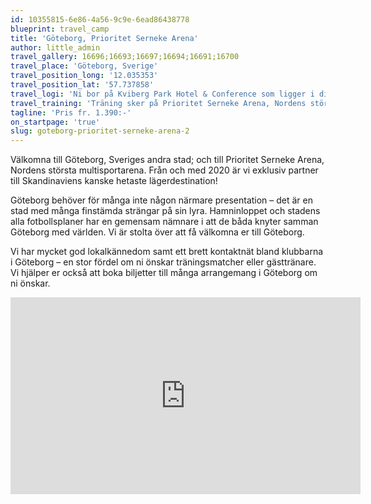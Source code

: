 ```yaml
---
id: 10355815-6e86-4a56-9c9e-6ead86438778
blueprint: travel_camp
title: 'Göteborg, Prioritet Serneke Arena'
author: little_admin
travel_gallery: 16696;16693;16697;16694;16691;16700
travel_place: 'Göteborg, Sverige'
travel_position_long: '12.035353'
travel_position_lat: '57.737858'
travel_logi: 'Ni bor på Kviberg Park Hotel & Conference som ligger i direkt anslutning till Prioritet Serneke Arena. På hotellet finns ett fräsch och välutrustat gym samt konferenslokal mot kostnad.'
travel_training: 'Träning sker på Prioritet Serneke Arena, Nordens största multisportarena. Fotbollsträningen bedriver ni i fotbollshallen som är utrustad med en internationell 11-mannaplan i konstgräs. Planen har en FIFA 2-star-klassificiering. Det finns också möjlighet till träning på konstgräs utomhus. I lokalerna finns ett Nordic Wellness-gym – perfekt för den som vill träna rehabilitering under lägret. Kontakta oss för prisinformation.'
tagline: 'Pris fr. 1.390:-'
on_startpage: 'true'
slug: goteborg-prioritet-serneke-arena-2
---
```

<p>Välkomna till Göteborg, Sveriges andra stad; och till Prioritet Serneke Arena, Nordens största multisportarena. Från och med 2020 är vi exklusiv partner till Skandinaviens kanske hetaste lägerdestination!</p>
<p>Göteborg behöver för många inte någon närmare presentation – det är en stad med många finstämda strängar på sin lyra. Hamninloppet och stadens alla fotbollsplaner har en gemensam nämnare i att de båda knyter samman Göteborg med världen. Vi är stolta över att få välkomna er till Göteborg.</p>
<p>Vi har mycket god lokalkännedom samt ett brett kontaktnät bland klubbarna i Göteborg – en stor fördel om ni önskar träningsmatcher eller gästtränare. Vi hjälper er också att boka biljetter till många arrangemang i Göteborg om ni önskar.</p>
<p><iframe width="560" height="315" src="https://www.youtube.com/embed/Hpv85gmkx08" frameborder="0" allow="accelerometer; autoplay; clipboard-write; encrypted-media; gyroscope; picture-in-picture" allowfullscreen></iframe></p>
